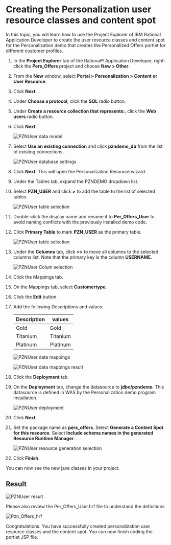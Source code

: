 # Creating the Personalization user resource classes and content spot

In this topic, you will learn how to use the Project Explorer of IBM Rational Application Developer to create the user resource classes and content spot for the Personalization demo that creates the Personalized Offers portlet for different customer profiles.

1. In the **Project Explorer** tab of the Rational® Application Developer, right-click the **Pers_Offers** project and choose **New > Other**.

2. From the **New** window, select **Portal > Personalization > Content or User Resource**.

3. Click **Next**.

4. Under **Choose a protocol**, click the **SQL** radio button.

5. Under **Create a resource collection that represents:**, click the **Web users** radio button.

6. Click **Next**.


    ![PZNUser data model](./images/pzn_user_data_model_selection.png)  

5. Select **Use an existing connection** and click **pzndemo_db** from the list of existing connections.

    ![PZNUser database settings](./images/RAD_jdbc_settings.png)  

7. Click **Next**. This will open the Personalization Resource wizard.

7. Under the Tables tab, expand the PZNDEMO dropdown list.

8. Select **PZN_USER** and click **>** to add the table to the list of selected tables. 

    ![PZNUser table selection](./images/pzn_user_table_selection.png)  

9. Double-click the display name and rename it to **Per_Offers_User** to avoid naming conflicts with the previously installed demo code. 

10. Click **Primary Table** to mark **PZN_USER** as the primary table.

    ![PZNUser table selection](./images/pzn_user_table_selection2.png)  


11. Under the **Columns** tab, click **>>** to move all columns to the selected columns list. Note that the primary key is the column **USERNAME**.  

    ![PZNUser Colum selection](./images/pzn_user_columns_selection.png)  

12. Click the Mappings tab.

13. On the Mappings tab, select **Customertype**.

14. Click the **Edit** button.

15. Add the following Descriptions and values:

    |Description|values|
    |-----------|------|
    |Gold|Gold|
    |Titanium|Titanium|
    |Platinum|Platinum|

    ![PZNUser data mappings](./images/pzn_user_populate_mapping.png)  

    ![PZNUser data mappings result](./images/pzn_user_populate_mapping_2.png)  

16. Click the **Deployment** tab.

17. On the **Deployment** tab, change the datasource to **jdbc/pzndemo**. This datasource is defined in WAS by the Personalization demo program installation.

    ![PZNUser deployment](./images/pzn_user_deployment_jndi.png)

18. Click **Next**.

19. Set the package name as **pers_offers**. Select **Generate a Content Spot for this resource**. Select **Include schema names in the generated Resource Runtime Manager**.

    ![PZNUser resource generation selection](./images/pzn_user_resource_generation.png)

20. Click **Finish**.

You can now see the new java classes in your project.

## Result

![PZNUser result](./images/pznuser_resource_generation_results.png)

Please also review the Per_Offers_User.hrf file to understand the definitions

![Pzn_Offers_hrf](./images/Per_Offers_User_hrf.png)

Congratulations. You have successfully created personalization user resource classes and the content spot.
You can now finish coding the portlet JSP file.
